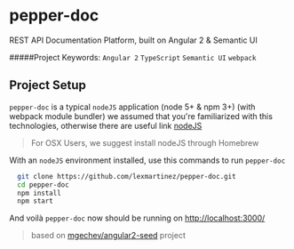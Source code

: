 # pepper-doc
REST API Documentation Platform, built on Angular 2 & Semantic UI

#####Project Keywords: `Angular 2` `TypeScript` `Semantic UI` `webpack`

## Project Setup

`pepper-doc` is a typical `nodeJS` application (node 5+ & npm 3+) (with webpack module bundler) we assumed that you're familiarized with this technologies, otherwise there are useful link [nodeJS](https://nodejs.org/en/)

> For OSX Users, we suggest install nodeJS through Homebrew

With an `nodeJS` environment installed, use this commands to run `pepper-doc`

  ```bash
    git clone https://github.com/lexmartinez/pepper-doc.git
    cd pepper-doc
    npm install
    npm start
  ```

And voil&#224; `pepper-doc` now should be running on [http://localhost:3000/](http://localhost:3000/)

> based on [mgechev/angular2-seed](https://github.com/mgechev/angular2-seed) project
